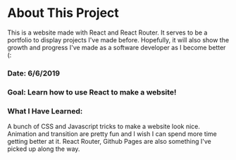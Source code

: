 # About This Project

This is a website made with React and React Router. It serves to be a portfolio to display projects I've made before. Hopefully, it will also show the growth and progress I've made as a software developer as I become better (:


### **Date**: 6/6/2019
### **Goal**: Learn how to use React to make a website!
### **What I Have Learned**:
A bunch of CSS and Javascript tricks to make a website look nice. Animation and transition are pretty fun and I wish I can spend more time getting better at it. React Router, Github Pages are also something I've picked up along the way.